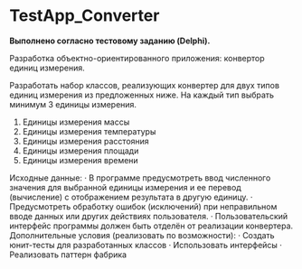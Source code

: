 # TestApp_Converter

<b>Выполнено согласно тестовому заданию (Delphi). </b>

Разработка объектно-ориентированного приложения:  конвертор единиц измерения.

Разработать набор классов, реализующих конвертер для двух типов единиц измерения из предложенных ниже. На каждый тип выбрать минимум 3 единицы измерения.
1.	Единицы измерения массы
2.	Единицы измерения температуры
3.	Единицы измерения расстояния
4.	Единицы измерения площади
5.	Единицы измерения времени

Исходные данные:
·	В программе предусмотреть ввод численного значения для выбранной единицы измерения и ее перевод (вычисление) с отображением результата в другую единицу. 
·	Предусмотреть обработку ошибок (исключений) при неправильном вводе данных или других действиях пользователя.
·	Пользовательский интерфейс программы должен быть отделён от реализации конвертера.
Дополнительные условия (реализовать по возможности):
·	Создать юнит-тесты для разработанных классов
·	Использовать интерфейсы
·	Реализовать паттерн фабрика



